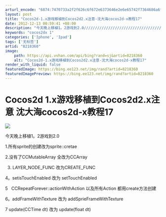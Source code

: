 ```yaml
---
arturl_encode: "6874:7470733a2f2f626c6f672e6373646e2e6e65742f7364686a6f:622f61727469636c652f64657461696c732f38323138333630"
layout: post
title: "Cocos2d-1.x游戏移植到Cocos2d2.x注意-沈大海cocos2d-x教程17"
date: 2012-12-13 00:59:41 +08:00
description: "今天晚上移植1。2游戏到2.0///////////////////////////////////"
keywords: "cocos2dx 1"
categories: ['Iphone', 'Ipad']
tags: ['无标签']
artid: "8218360"
image:
    path: https://api.vvhan.com/api/bing?rand=sj&artid=8218360
    alt: "Cocos2d-1.x游戏移植到Cocos2d2.x注意-沈大海cocos2d-x教程17"
render_with_liquid: false
featuredImage: https://bing.ee123.net/img/rand?artid=8218360
featuredImagePreview: https://bing.ee123.net/img/rand?artid=8218360
---
```


# Cocos2d 1.x游戏移植到Cocos2d2.x注意 沈大海cocos2d-x教程17

![](https://img-my.csdn.net/uploads/201211/23/1353681902_6690.JPG)

今天晚上移植1。2游戏到2.0

1.所有sprite的创建改为sprite::cretae

2.没有了CCMutableArray 全改为CCArray

3. LAYER_NODE_FUNC 改为CREATE_FUNC

4。setisTouchEnabled 改为 setTouchEnabled

5   CCRepeatForever::actionWithAction 以及所有Action 都用create方法创建

6。addFrameWithTexture 改为 addSprieFrameWithTexture

7 update(CCTime dt) 改为 update(float dt)